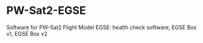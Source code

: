 # PW-Sat2-EGSE
Software for PW-Sat2 Flight Model EGSE: health check software, EGSE Box v1, EGSE Box v2
